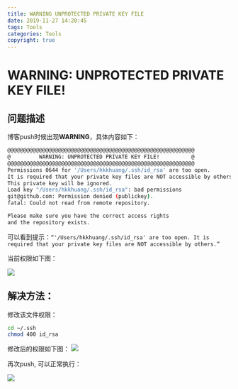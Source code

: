```yaml
---
title: WARNING UNPROTECTED PRIVATE KEY FILE
date: 2019-11-27 14:20:45
tags: Tools
categories: Tools
copyright: true
---
```


# WARNING: UNPROTECTED PRIVATE KEY FILE!



## 问题描述

博客push时候出现**WARNING**，具体内容如下：

```bash
@@@@@@@@@@@@@@@@@@@@@@@@@@@@@@@@@@@@@@@@@@@@@@@@@@@@@@@@@@@
@         WARNING: UNPROTECTED PRIVATE KEY FILE!          @
@@@@@@@@@@@@@@@@@@@@@@@@@@@@@@@@@@@@@@@@@@@@@@@@@@@@@@@@@@@
Permissions 0644 for '/Users/hkkhuang/.ssh/id_rsa' are too open.
It is required that your private key files are NOT accessible by others.
This private key will be ignored.
Load key "/Users/hkkhuang/.ssh/id_rsa": bad permissions
git@github.com: Permission denied (publickey).
fatal: Could not read from remote repository.

Please make sure you have the correct access rights
and the repository exists.
```

<!--more-->

可以看到提示：`“'/Users/hkkhuang/.ssh/id_rsa' are too open. It is required that your private key files are NOT accessible by others.”`



当前权限如下图：

![](http://cdn.hkkhuang.cn/20191127141655.png)

## 解决方法：

修改该文件权限：

```bash
cd ~/.ssh
chmod 400 id_rsa
```



修改后的权限如下图：
![](http://cdn.hkkhuang.cn/20191127141729.png)



再次push, 可以正常执行：

![](http://cdn.hkkhuang.cn/20191127141852.png)